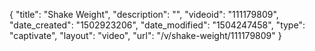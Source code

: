 {
    "title": "Shake Weight",
    "description": "",
    "videoid": "111179809",
    "date_created": "1502923206",
    "date_modified": "1504247458",
    "type": "captivate",
    "layout": "video",
    "url": "\/v\/shake-weight\/111179809"
}